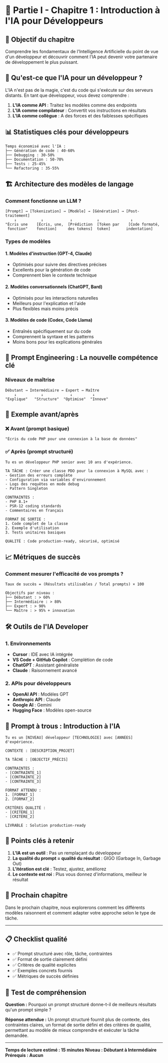 # 📖 Partie I - Chapitre 1 : Introduction à l'IA pour Développeurs

## 🎯 Objectif du chapitre

Comprendre les fondamentaux de l'Intelligence Artificielle du point de vue d'un développeur et découvrir comment l'IA peut devenir votre partenaire de développement le plus puissant.

## 🤖 Qu'est-ce que l'IA pour un développeur ?

L'IA n'est pas de la magie, c'est du code qui s'exécute sur des serveurs distants. En tant que développeur, vous devez comprendre :

1. **L'IA comme API** : Traitez les modèles comme des endpoints
2. **L'IA comme compilateur** : Convertit vos instructions en résultats
3. **L'IA comme collègue** : A des forces et des faiblesses spécifiques

## 📊 Statistiques clés pour développeurs

```
Temps économisé avec l'IA :
├── Génération de code : 40-60%
├── Debugging : 30-50%
├── Documentation : 50-70%
├── Tests : 25-45%
└── Refactoring : 35-55%
```

## 🏗️ Architecture des modèles de langage

### Comment fonctionne un LLM ?

```
[Prompt] → [Tokenization] → [Modèle] → [Génération] → [Post-traitement]
    ↓           ↓            ↓           ↓              ↓
"Écris une    [Écris, une,  [Prédiction  [Token par    [Code formaté,
 fonction"    fonction]     des tokens]  token]       indentation]
```

### Types de modèles

#### 1. **Modèles d'instruction** (GPT-4, Claude)
- Optimisés pour suivre des directives précises
- Excellents pour la génération de code
- Comprennent bien le contexte technique

#### 2. **Modèles conversationnels** (ChatGPT, Bard)
- Optimisés pour les interactions naturelles
- Meilleurs pour l'explication et l'aide
- Plus flexibles mais moins précis

#### 3. **Modèles de code** (Codex, Code Llama)
- Entraînés spécifiquement sur du code
- Comprennent la syntaxe et les patterns
- Moins bons pour les explications générales

## 🎯 Prompt Engineering : La nouvelle compétence clé

### Niveaux de maîtrise

```
Débutant → Intermédiaire → Expert → Maître
    ↓           ↓            ↓         ↓
"Explique"   "Structure"  "Optimise"  "Innove"
```

## 🚀 Exemple avant/après

### ❌ Avant (prompt basique)
```
"Écris du code PHP pour une connexion à la base de données"
```

### ✅ Après (prompt structuré)
```
Tu es un développeur PHP senior avec 10 ans d'expérience.

TA TÂCHE : Créer une classe PDO pour la connexion à MySQL avec :
- Gestion des erreurs complète
- Configuration via variables d'environnement
- Logs des requêtes en mode debug
- Pattern Singleton

CONTRAINTES :
- PHP 8.1+
- PSR-12 coding standards
- Commentaires en français

FORMAT DE SORTIE :
1. Code complet de la classe
2. Exemple d'utilisation
3. Tests unitaires basiques

QUALITÉ : Code production-ready, sécurisé, optimisé
```

## 📈 Métriques de succès

### Comment mesurer l'efficacité de vos prompts ?

```
Taux de succès = (Résultats utilisables / Total prompts) × 100

Objectifs par niveau :
├── Débutant : > 60%
├── Intermédiaire : > 80%
├── Expert : > 90%
└── Maître : > 95% + innovation
```

## 🛠️ Outils de l'IA Developer

### 1. **Environnements**
- **Cursor** : IDE avec IA intégrée
- **VS Code + GitHub Copilot** : Complétion de code
- **ChatGPT** : Assistant généraliste
- **Claude** : Raisonnement avancé

### 2. **APIs pour développeurs**
- **OpenAI API** : Modèles GPT
- **Anthropic API** : Claude
- **Google AI** : Gemini
- **Hugging Face** : Modèles open-source

## 📝 Prompt à trous : Introduction à l'IA

```
Tu es un [NIVEAU] développeur [TECHNOLOGIE] avec [ANNÉES] d'expérience.

CONTEXTE : [DESCRIPTION_PROJET]

TA TÂCHE : [OBJECTIF_PRÉCIS]

CONTRAINTES :
- [CONTRAINTE_1]
- [CONTRAINTE_2]
- [CONTRAINTE_3]

FORMAT ATTENDU :
1. [FORMAT_1]
2. [FORMAT_2]

CRITÈRES QUALITÉ :
- [CRITÈRE_1]
- [CRITÈRE_2]

LIVRABLE : Solution production-ready
```

## 🎯 Points clés à retenir

1. **L'IA est un outil** : Pas un remplaçant du développeur
2. **La qualité du prompt = qualité du résultat** : GIGO (Garbage In, Garbage Out)
3. **L'itération est clé** : Testez, ajustez, améliorez
4. **Le contexte est roi** : Plus vous donnez d'informations, meilleur le résultat

## 🚀 Prochain chapitre

Dans le prochain chapitre, nous explorerons comment les différents modèles raisonnent et comment adapter votre approche selon le type de tâche.

---

## 📋 Checklist qualité

- ✅ Prompt structuré avec rôle, tâche, contraintes
- ✅ Format de sortie clairement défini
- ✅ Critères de qualité explicites
- ✅ Exemples concrets fournis
- ✅ Métriques de succès définies

## 🎯 Test de compréhension

**Question :** Pourquoi un prompt structuré donne-t-il de meilleurs résultats qu'un prompt simple ?

**Réponse attendue :** Un prompt structuré fournit plus de contexte, des contraintes claires, un format de sortie défini et des critères de qualité, permettant au modèle de mieux comprendre et exécuter la tâche demandée.

---

**Temps de lecture estimé : 15 minutes**
**Niveau : Débutant à Intermédiaire**
**Prérequis : Aucun**
